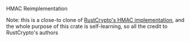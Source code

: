 HMAC Reimplementation

Note: this is a close-to clone of [RustCrypto's HMAC
implementation](https://docs.rs/hmac), and the whole purpose of this crate is
self-learning, so all the credit to RustCrypto's authors
